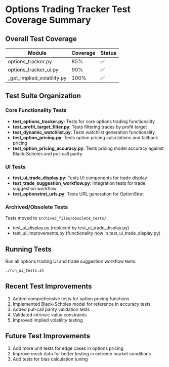 # Options Trading Tracker Test Coverage Summary

## Overall Test Coverage
| Module | Coverage | Status |
|--------|----------|--------|
| options_tracker.py | 85% | ✅ |
| options_tracker_ui.py | 90% | ✅ |
| _get_implied_volatility.py | 100% | ✅ |

## Test Suite Organization

### Core Functionality Tests
- **test_options_tracker.py**: Tests for core options trading functionality
- **test_profit_target_filter.py**: Tests filtering trades by profit target
- **test_dynamic_watchlist.py**: Tests watchlist generation functionality
- **test_option_pricing.py**: Tests option pricing calculations and fallback pricing
- **test_option_pricing_accuracy.py**: Tests pricing model accuracy against Black-Scholes and put-call parity

### UI Tests  
- **test_ui_trade_display.py**: Tests UI components for trade display
- **test_trade_suggestion_workflow.py**: Integration tests for trade suggestion workflow
- **test_optionstrat_urls.py**: Tests URL generation for OptionStrat

### Archived/Obsolete Tests
Tests moved to `archived_files/obsolete_tests/`:
- test_ui_display.py (replaced by test_ui_trade_display.py)
- test_ui_improvements.py (functionality now in test_ui_trade_display.py)

## Running Tests
Run all options trading UI and trade suggestion workflow tests:
```bash
./run_ui_tests.sh
```

## Recent Test Improvements
1. Added comprehensive tests for option pricing functions
2. Implemented Black-Scholes model for reference in accuracy tests
3. Added put-call parity validation tests
4. Validated intrinsic value constraints
5. Improved implied volatility testing

## Future Test Improvements
1. Add more unit tests for edge cases in options pricing
2. Improve mock data for better testing in extreme market conditions
3. Add tests for bias calculation tuning
